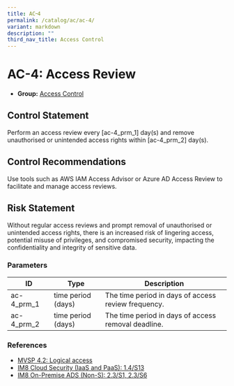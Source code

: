 ```yaml
---
title: AC᠆4
permalink: /catalog/ac/ac-4/
variant: markdown
description: ""
third_nav_title: Access Control
---
```

# AC-4: Access Review

* **Group:** [Access Control](/catalog/ac)

## Control Statement

Perform an access review every [ac-4_prm_1] day(s) and remove unauthorised or unintended access rights within [ac-4_prm_2] day(s).

## Control Recommendations

Use tools such as AWS IAM Access Advisor or Azure AD Access Review to facilitate and manage access reviews.

## Risk Statement

Without regular access reviews and prompt removal of unauthorised or unintended access rights, there is an increased risk of lingering access, potential misuse of privileges, and compromised security, impacting the confidentiality and integrity of sensitive data.



### Parameters

| ID | Type | Description |
| -- | ---- | ----------- |
| ac-4_prm_1 | time period (days) | The time period in days of access review frequency. |
| ac-4_prm_2 | time period (days) | The time period in days of access removal deadline. |

### References


 * [MVSP 4.2: Logical access](https://mvsp.dev/)
 * [IM8 Cloud Security (IaaS and PaaS): 1.4/S13](https://intranet.mof.gov.sg/portal/IM/Themes/IT-Management/Cloud/Topics/Cloud-Security.aspx)
 * [IM8 On-Premise ADS (Non-S): 2.3/S1, 2.3/S6](https://intranet.mof.gov.sg/portal/IM/Themes/IT-Management/On-Premise/Topics/Application-Development-Security-(For-Non-S).aspx)